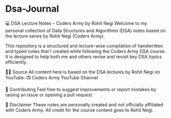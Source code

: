 # Dsa-Journal

💻 DSA Lecture Notes – Coders Army by Rohit Negi
Welcome to my personal collection of Data Structures and Algorithms (DSA) notes based on the lecture series by Rohit Negi (Coders Army).

This repository is a structured and lecture-wise compilation of handwritten and typed notes that I created while following the Coders Army DSA course. It is designed to help both me and others revise and revisit key DSA topics efficiently.

👨‍🏫 Source
All content here is based on the DSA lectures by Rohit Negi on YouTube:
📺 Coders Army YouTube Channel

🤝 Contributing
Feel free to suggest improvements or report mistakes by raising an issue or opening a pull request.

📌 Disclaimer
These notes are personally created and not officially affiliated with Coders Army. All credit for the course content goes to Rohit Negi.
